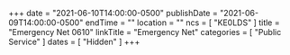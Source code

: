 +++
date = "2021-06-10T14:00:00-0500"
publishDate = "2021-06-09T14:00:00-0500"
endTime = ""
location = ""
ncs = [ "KE0LDS" ]
title = "Emergency Net 0610"
linkTitle = "Emergency Net"
categories = [ "Public Service" ]
dates = [ "Hidden" ]
+++
